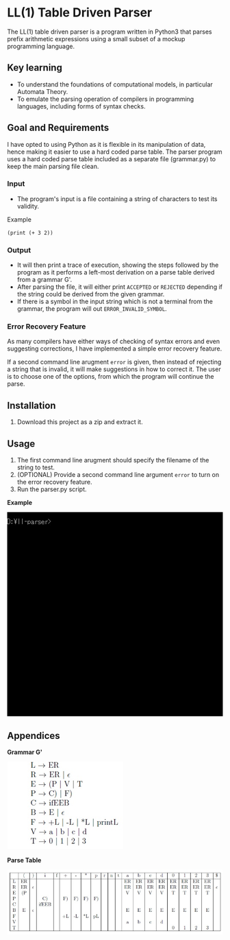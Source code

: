 # LL(1) Table Driven Parser

The LL(1) table driven parser is a program written in Python3 that parses prefix arithmetic expressions using a small subset of a mockup programming language.

## Key learning

- To understand the foundations of computational models, in particular Automata Theory.
- To emulate the parsing operation of compilers in programming languages, including forms of syntax checks.

## Goal and Requirements

I have opted to using Python as it is flexible in its manipulation of data, hence making it easier to use a hard coded parse table. The parser program uses a hard coded parse table included as a separate file (grammar.py) to keep the main parsing file clean. 

### Input
- The program's input is a file containing a string of characters to test its validity. 

Example
```
(print (+ 3 2))
```
### Output
- It will then print a trace of execution, showing the steps followed by the program as it performs a left-most derivation on a parse table derived from a grammar G'.
- After parsing the file, it will either print `ACCEPTED` or `REJECTED` depending if the string could be derived from the given grammar.
- If there is a symbol in the input string which is not a terminal from the grammar, the program will out `ERROR_INVALID_SYMBOL`.

### Error Recovery Feature
As many compilers have either ways of checking of syntax errors and even suggesting corrections, I have implemented a simple error recovery feature.

If a second command line arugment `error` is given, then instead of rejecting a string that is invalid, it will make suggestions in how to correct it. The user is to choose one of the options, from which the program will continue the parse.

## Installation

1. Download this project as a zip and extract it.

## Usage

1. The first command line arugment should specify the filename of the string to test.
2. (OPTIONAL) Provide a second command line argument ```error``` to turn on the error recovery feature. 
3. Run the parser.py script.

**Example**

![Usage GIF](images/usage.gif)

## Appendices

**Grammar G'**

![Grammar G'](images/grammar.jpg)

**Parse Table**

![Parse Table](images/table.jpg)